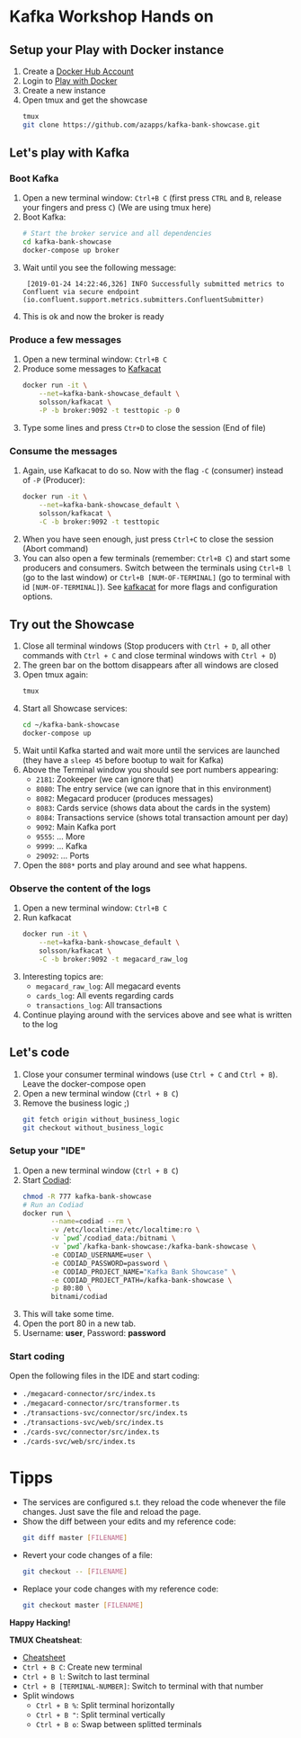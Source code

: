 # Kafka Workshop Hands on

## Setup your Play with Docker instance

1. Create a [Docker Hub Account](https://hub.docker.com/)
2. Login to [Play with Docker](https://labs.play-with-docker.com/)
3. Create a new instance
4. Open tmux and get the showcase
   ```sh
   tmux
   git clone https://github.com/azapps/kafka-bank-showcase.git
   ```

## Let's play with Kafka

### Boot Kafka

1. Open a new terminal window: `Ctrl+B C` (first press `CTRL` and `B`,
   release your fingers and press `C`) (We are using tmux here)
2. Boot Kafka:
   ```sh
   # Start the broker service and all dependencies
   cd kafka-bank-showcase
   docker-compose up broker
   ```
3. Wait until you see the following message:
   ```
    [2019-01-24 14:22:46,326] INFO Successfully submitted metrics to Confluent via secure endpoint (io.confluent.support.metrics.submitters.ConfluentSubmitter)
   ```
5. This is ok and now the broker is ready

### Produce a few messages

1. Open a new terminal window: `Ctrl+B C`
2. Produce some messages to
   [Kafkacat](https://github.com/edenhill/kafkacat)
   ```sh
   docker run -it \
       --net=kafka-bank-showcase_default \
       solsson/kafkacat \
       -P -b broker:9092 -t testtopic -p 0
   ```
3. Type some lines and press `Ctr+D` to close the session (End of file)

### Consume the messages

1. Again, use Kafkacat to do so. Now with the flag `-C` (consumer)
   instead of `-P` (Producer):
   ```sh
   docker run -it \
       --net=kafka-bank-showcase_default \
       solsson/kafkacat \
       -C -b broker:9092 -t testtopic
   ```
2. When you have seen enough, just press `Ctrl+C` to close the session
   (Abort command)
3. You can also open a few terminals (remember: `Ctrl+B C`) and start
   some producers and consumers. Switch between the terminals using
   `Ctrl+B l` (go to the last window) or `Ctrl+B [NUM-OF-TERMINAL]`
   (go to terminal with id `[NUM-OF-TERMINAL]`). See
   [kafkacat](https://github.com/edenhill/kafkacat) for more flags and
   configuration options.

## Try out the Showcase

1. Close all terminal windows (Stop producers with `Ctrl + D`, all
   other commands with `Ctrl + C` and close terminal windows with
   `Ctrl + D`)
2. The green bar on the bottom disappears after all windows are closed
3. Open tmux again:
   ```sh
   tmux
   ```
4. Start all Showcase services:
   ```sh
   cd ~/kafka-bank-showcase
   docker-compose up
   ```
5. Wait until Kafka started and wait more until the services are
   launched (they have a `sleep 45` before bootup to wait for Kafka)
6. Above the Terminal window you should see port numbers appearing:
   * `2181`: Zookeeper (we can ignore that)
   * `8080`: The entry service (we can ignore that in this environment)
   * `8082`: Megacard producer (produces messages)
   * `8083`: Cards service (shows data about the cards in the system)
   * `8084`: Transactions service (shows total transaction amount per day)
   * `9092`: Main Kafka port
   * `9555`: … More
   * `9999`: … Kafka
   * `29092`: … Ports
7. Open the `808*` ports and play around and see what happens.

### Observe the content of the logs

1. Open a new terminal window: `Ctrl+B C`
2. Run kafkacat
   ```sh
   docker run -it \
       --net=kafka-bank-showcase_default \
       solsson/kafkacat \
       -C -b broker:9092 -t megacard_raw_log
   ```
3. Interesting topics are:
   * `megacard_raw_log`: All megacard events
   * `cards_log`: All events regarding cards
   * `transactions_log`: All transactions
4. Continue playing around with the services above and see what is
   written to the log

## Let's code

1. Close your consumer terminal windows (use `Ctrl + C` and `Ctrl +
   B`). Leave the docker-compose open
2. Open a new terminal window (`Ctrl + B C`)
3. Remove the business logic ;)
   ```sh
   git fetch origin without_business_logic
   git checkout without_business_logic
   ```

### Setup your "IDE"

1. Open a new terminal window (`Ctrl + B C`)
2. Start [Codiad](http://codiad.com/):
   ```sh
   chmod -R 777 kafka-bank-showcase
   # Run an Codiad
   docker run \
          --name=codiad --rm \
          -v /etc/localtime:/etc/localtime:ro \
          -v `pwd`/codiad_data:/bitnami \
          -v `pwd`/kafka-bank-showcase:/kafka-bank-showcase \
          -e CODIAD_USERNAME=user \
          -e CODIAD_PASSWORD=password \
          -e CODIAD_PROJECT_NAME="Kafka Bank Showcase" \
          -e CODIAD_PROJECT_PATH=/kafka-bank-showcase \
          -p 80:80 \
          bitnami/codiad
   ```
3. This will take some time.
4. Open the port 80 in a new tab.
5. Username: **user**, Password: **password**

### Start coding

Open the following files in the IDE and start coding:

* `./megacard-connector/src/index.ts`
* `./megacard-connector/src/transformer.ts`
* `./transactions-svc/connector/src/index.ts`
* `./transactions-svc/web/src/index.ts`
* `./cards-svc/connector/src/index.ts`
* `./cards-svc/web/src/index.ts`

# Tipps

* The services are configured s.t. they reload the code whenever the
  file changes. Just save the file and reload the page.
* Show the diff between your edits and my reference code:
  ```sh
  git diff master [FILENAME]
  ```
* Revert your code changes of a file:
  ```sh
  git checkout -- [FILENAME]
  ```
* Replace your code changes with my reference code:
  ```sh
  git checkout master [FILENAME]
  ```
**Happy Hacking!**

**TMUX Cheatsheat**:

* [Cheatsheet](https://gist.github.com/henrik/1967800)
* `Ctrl + B C`: Create new terminal
* `Ctrl + B l`: Switch to last terminal
* `Ctrl + B [TERMINAL-NUMBER]`: Switch to terminal with that number
* Split windows
  * `Ctrl + B %`: Split terminal horizontally
  * `Ctrl + B "`: Split terminal vertically
  * `Ctrl + B o`: Swap between splitted terminals
